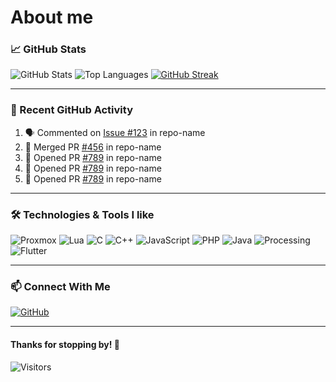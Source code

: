 # About me

### 📈 GitHub Stats

![GitHub Stats](https://github-readme-stats-xi-livid-41.vercel.app/api?username=alexxasO&show_icons=true&theme=dark)
![Top Languages](https://github-readme-stats-xi-livid-41.vercel.app/api/top-langs/?username=alexxasO&layout=compact&theme=dark)
[![GitHub Streak](https://streak-stats.demolab.com?user=alexxasO)](https://git.io/streak-stats)

---

### 🚀 Recent GitHub Activity

<!--START_SECTION:activity-->
1. 🗣 Commented on [Issue #123](https://github.com/alexxasO/repo-name/issues/123) in repo-name
2. 🎉 Merged PR [#456](https://github.com/alexxasO/repo-name/pull/456) in repo-name
3. 💪 Opened PR [#789](https://github.com/alexxasO/repo-name/pull/789) in repo-name
4. 💪 Opened PR [#789](https://github.com/alexxasO/repo-name/pull/789) in repo-name
5. 💪 Opened PR [#789](https://github.com/alexxasO/repo-name/pull/789) in repo-name
<!--END_SECTION:activity-->

---

### 🛠️ Technologies & Tools I like

![Proxmox](https://img.shields.io/badge/Proxmox-F47E00?style=for-the-badge&logo=proxmox&logoColor=white)
![Lua](https://img.shields.io/badge/Lua-2C2D72?style=for-the-badge&logo=lua&logoColor=white)
![C](https://img.shields.io/badge/C-A8B9CC?style=for-the-badge&logo=c&logoColor=black)
![C++](https://img.shields.io/badge/C++-00599C?style=for-the-badge&logo=c%2B%2B&logoColor=white)
![JavaScript](https://img.shields.io/badge/JavaScript-F7DF1E?style=for-the-badge&logo=javascript&logoColor=black)
![PHP](https://img.shields.io/badge/PHP-777BB4?style=for-the-badge&logo=php&logoColor=white)
![Java](https://img.shields.io/badge/Java-007396?style=for-the-badge&logo=java&logoColor=white)
![Processing](https://img.shields.io/badge/Processing-0096D5?style=for-the-badge&logo=processing-foundation&logoColor=white)
![Flutter](https://img.shields.io/badge/Flutter-02569B?style=for-the-badge&logo=flutter&logoColor=white)

---

### 📫 Connect With Me

[![GitHub](https://img.shields.io/badge/GitHub-333?style=flat&logo=github)](https://github.com/alexxasO)

---

#### Thanks for stopping by! 🚀

![Visitors](https://api.visitorbadge.io/api/visitors?path=alexxasO&countColor=%23263759)